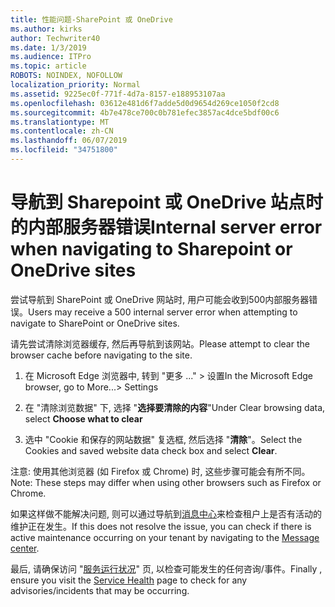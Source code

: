```yaml
---
title: 性能问题-SharePoint 或 OneDrive
ms.author: kirks
author: Techwriter40
ms.date: 1/3/2019
ms.audience: ITPro
ms.topic: article
ROBOTS: NOINDEX, NOFOLLOW
localization_priority: Normal
ms.assetid: 9225ec0f-771f-4d7a-8157-e188953107aa
ms.openlocfilehash: 03612e481d6f7adde5d0d9654d269ce1050f2cd8
ms.sourcegitcommit: 4b7e478ce700c0b781efec3857ac4dce5bdf00c6
ms.translationtype: MT
ms.contentlocale: zh-CN
ms.lasthandoff: 06/07/2019
ms.locfileid: "34751800"
---
```

# <a name="internal-server-error-when-navigating-to-sharepoint-or-onedrive-sites"></a><span data-ttu-id="9c2bd-102">导航到 Sharepoint 或 OneDrive 站点时的内部服务器错误</span><span class="sxs-lookup"><span data-stu-id="9c2bd-102">Internal server error when navigating to Sharepoint or OneDrive sites</span></span>

<span data-ttu-id="9c2bd-103">尝试导航到 SharePoint 或 OneDrive 网站时, 用户可能会收到500内部服务器错误。</span><span class="sxs-lookup"><span data-stu-id="9c2bd-103">Users may receive a 500 internal server error when attempting to navigate to SharePoint or OneDrive sites.</span></span> 

<span data-ttu-id="9c2bd-104">请先尝试清除浏览器缓存, 然后再导航到该网站。</span><span class="sxs-lookup"><span data-stu-id="9c2bd-104">Please attempt to clear the browser cache before navigating to the site.</span></span>


1. <span data-ttu-id="9c2bd-105">在 Microsoft Edge 浏览器中, 转到 "更多 ..." > 设置</span><span class="sxs-lookup"><span data-stu-id="9c2bd-105">In the Microsoft Edge browser, go to More...> Settings</span></span>

2. <span data-ttu-id="9c2bd-106">在 "清除浏览数据" 下, 选择 "**选择要清除的内容**"</span><span class="sxs-lookup"><span data-stu-id="9c2bd-106">Under Clear browsing data, select **Choose what to clear**</span></span>

3. <span data-ttu-id="9c2bd-107">选中 "Cookie 和保存的网站数据" 复选框, 然后选择 "**清除**"。</span><span class="sxs-lookup"><span data-stu-id="9c2bd-107">Select the Cookies and saved website data check box and select **Clear**.</span></span>

<span data-ttu-id="9c2bd-108">注意: 使用其他浏览器 (如 Firefox 或 Chrome) 时, 这些步骤可能会有所不同。</span><span class="sxs-lookup"><span data-stu-id="9c2bd-108">Note: These steps may differ when using other browsers such as Firefox or Chrome.</span></span>

<span data-ttu-id="9c2bd-109">如果这样做不能解决问题, 则可以通过导航到[消息中心](https://portal.office.com/adminportal/home#/MessageCenter)来检查租户上是否有活动的维护正在发生。</span><span class="sxs-lookup"><span data-stu-id="9c2bd-109">If this does not resolve the issue, you can check if there is active maintenance occurring on your tenant by navigating to the [Message center](https://portal.office.com/adminportal/home#/MessageCenter).</span></span>

<span data-ttu-id="9c2bd-110">最后, 请确保访问 "[服务运行状况](https://portal.office.com/adminportal/home#/servicehealth)" 页, 以检查可能发生的任何咨询/事件。</span><span class="sxs-lookup"><span data-stu-id="9c2bd-110">Finally , ensure you visit the [Service Health](https://portal.office.com/adminportal/home#/servicehealth) page to check for any advisories/incidents that may be occurring.</span></span>

